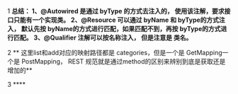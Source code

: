 1 **总结：
    1、@Autowired 是通过 byType 的方式去注入的， 使用该注解，要求接口只能有一个实现类。
    2、@Resource 可以通过 byName 和 byType的方式注入， 默认先按 byName的方式进行匹配，如果匹配不到，再按 byType的方式进行匹配。
    3、@Qualifier 注解可以按名称注入， 但是注意是 类名。**
    
 2 ** 这里list和add对应的映射路径都是 categories，但是一个是 GetMapping一个是 PostMapping，
 REST 规范就是通过method的区别来辨别到底是获取还是增加的**
 
 3 ****